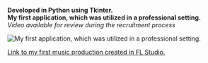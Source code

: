 **Developed in Python using Tkinter.**  
**My first application, which was utilized in a professional setting.**  
*Video available for review during the recruitment process*  

![My first application, which was utilized in a professional setting.](https://i.ibb.co/kDFTnnC/gfdgfdfgdgdf.jpg)  

[Link to my first music production created in FL Studio.](https://mega.nz/file/wicAULIZ#faYu5qsk2LQo_onPgWRcayQyhRaJcuVUsmtDFMZyQnM)

 
